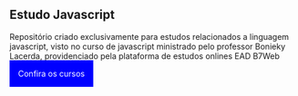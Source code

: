 <h2>Estudo Javascript</h2>

<p>Repositório criado exclusivamente para estudos
relacionados a linguagem javascript, visto no curso
de javascript ministrado pelo professor Bonieky Lacerda, providenciado pela plataforma de estudos onlines EAD
B7Web</p>

<a style="text-decoration:none; background-color:blue; padding:15px; color:white;" href="http://b7web.com.br"> Confira os cursos </a>